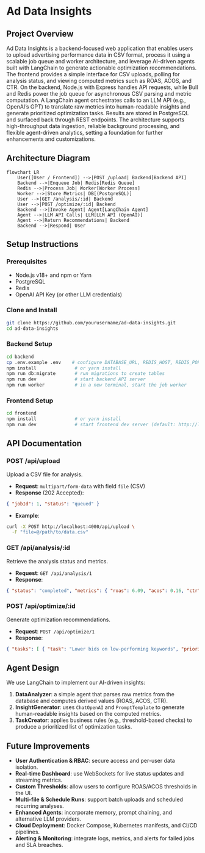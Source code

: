 # Ad Data Insights

## Project Overview

Ad Data Insights is a backend-focused web application that enables users to upload advertising performance data in CSV format, process it using a scalable job queue and worker architecture, and leverage AI-driven agents built with LangChain to generate actionable optimization recommendations. The frontend provides a simple interface for CSV uploads, polling for analysis status, and viewing computed metrics such as ROAS, ACOS, and CTR. On the backend, Node.js with Express handles API requests, while Bull and Redis power the job queue for asynchronous CSV parsing and metric computation. A LangChain agent orchestrates calls to an LLM API (e.g., OpenAI’s GPT) to translate raw metrics into human-readable insights and generate prioritized optimization tasks. Results are stored in PostgreSQL and surfaced back through REST endpoints. The architecture supports high-throughput data ingestion, reliable background processing, and flexible agent-driven analytics, setting a foundation for further enhancements and customizations.

## Architecture Diagram

```mermaid
flowchart LR
    User([User / Frontend]) -->|POST /upload| Backend[Backend API]
    Backend -->|Enqueue Job| Redis[Redis Queue]
    Redis -->|Process Job| Worker[Worker Process]
    Worker -->|Store Metrics| DB[(PostgreSQL)]
    User -->|GET /analysis/:id| Backend
    User -->|POST /optimize/:id| Backend
    Backend -->|Invoke Agent| Agent[LangChain Agent]
    Agent -->|LLM API Calls| LLM[LLM API (OpenAI)]
    Agent -->|Return Recommendations| Backend
    Backend -->|Respond| User
```

## Setup Instructions

### Prerequisites

* Node.js v18+ and npm or Yarn
* PostgreSQL
* Redis
* OpenAI API Key (or other LLM credentials)

### Clone and Install

```bash
git clone https://github.com/yourusername/ad-data-insights.git
cd ad-data-insights
```

### Backend Setup

```bash
cd backend
cp .env.example .env    # configure DATABASE_URL, REDIS_HOST, REDIS_PORT, LLM_API_KEY
npm install              # or yarn install
npm run db:migrate       # run migrations to create tables
npm run dev              # start backend API server
npm run worker           # in a new terminal, start the job worker
```

### Frontend Setup

```bash
cd frontend
npm install              # or yarn install
npm run dev              # start frontend dev server (default: http://localhost:3000)
```

## API Documentation

### POST /api/upload

Upload a CSV file for analysis.

* **Request**: `multipart/form-data` with field `file` (CSV)
* **Response** (202 Accepted):

```json
{ "jobId": 1, "status": "queued" }
```

* **Example**:

```bash
curl -X POST http://localhost:4000/api/upload \
  -F "file=@/path/to/data.csv"
```

### GET /api/analysis/\:id

Retrieve the analysis status and metrics.

* **Request**: `GET /api/analysis/1`
* **Response**:

```json
{ "status": "completed", "metrics": { "roas": 6.09, "acos": 0.16, "ctr": 0.0215, "top_keywords": ["covid mask"], "bottom_keywords": ["disposable face masks"] } }
```

### POST /api/optimize/\:id

Generate optimization recommendations.

* **Request**: `POST /api/optimize/1`
* **Response**:

```json
{ "tasks": [ { "task": "Lower bids on low-performing keywords", "priority": 1 }, { "task": "Reallocate budget to top-performing ad groups", "priority": 2 } ] }
```

## Agent Design

We use LangChain to implement our AI-driven insights:

1. **DataAnalyzer**: a simple agent that parses raw metrics from the database and computes derived values (ROAS, ACOS, CTR).
2. **InsightGenerator**: uses `ChatOpenAI` and `PromptTemplate` to generate human-readable insights based on the computed metrics.
3. **TaskCreator**: applies business rules (e.g., threshold-based checks) to produce a prioritized list of optimization tasks.

## Future Improvements

* **User Authentication & RBAC**: secure access and per-user data isolation.
* **Real-time Dashboard**: use WebSockets for live status updates and streaming metrics.
* **Custom Thresholds**: allow users to configure ROAS/ACOS thresholds in the UI.
* **Multi-file & Schedule Runs**: support batch uploads and scheduled recurring analyses.
* **Enhanced Agents**: incorporate memory, prompt chaining, and alternative LLM providers.
* **Cloud Deployment**: Docker Compose, Kubernetes manifests, and CI/CD pipelines.
* **Alerting & Monitoring**: integrate logs, metrics, and alerts for failed jobs and SLA breaches.

